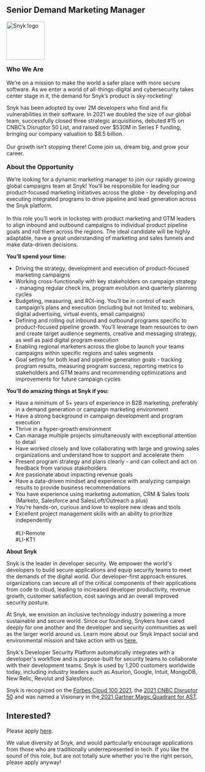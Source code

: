 Senior Demand Marketing Manager 
---

<img src="https://res.cloudinary.com/snyk/image/upload/v1537345894/press-kit/brand/logo-black.png" width="100" alt="Snyk logo" />

<p><span style="font-size: 12pt;"><strong>Who We Are</strong></span><br><br>We’re on a mission to make the world a safer place with more secure software. As we enter a world of all-things-digital and cybersecurity takes center stage in it, the demand for Snyk’s product is sky-rocketing!&nbsp;&nbsp;</p>
<p>Snyk has been adopted by over 2M developers who find and fix vulnerabilities in their software. In 2021 we doubled the size of our global team, successfully closed three strategic acquisitions, debuted #15 on CNBC’s Disruptor 50 List, and raised over $530M in Series F funding, bringing our company valuation to $8.5 billion.&nbsp;<br><br>Our growth isn’t stopping there! Come join us, dream big, and grow your career.<br><br><span style="font-size: 12pt;"><strong>About the Opportunity</strong></span></p>
<p><span style="font-weight: 400;">We’re looking for a dynamic marketing manager to join our rapidly growing global campaigns team at Snyk! You’ll be responsible for leading our product-focused marketing initiatives across the globe - by developing and executing integrated programs to drive pipeline and lead generation across the Snyk platform.&nbsp;<br></span><span style="font-weight: 400;"><br>In this role you’ll work in lockstep with product marketing and GTM leaders to align inbound and outbound campaigns to individual product pipeline goals and roll them across the regions. The ideal candidate will be highly adaptable, have a great understanding of marketing and sales funnels and make data-driven decisions.</span></p>
<p><strong>You’ll spend your time:</strong></p>
<ul>
<li style="font-weight: 400;"><span style="font-weight: 400;">Driving the strategy, development and execution of product-focused marketing campaigns</span></li>
<li style="font-weight: 400;"><span style="font-weight: 400;">Working cross-functionally with key stakeholders on campaign strategy - managing regular check ins, program evolution and quarterly planning cycles&nbsp;</span></li>
<li style="font-weight: 400;"><span style="font-weight: 400;">Budgeting, measuring, and ROI-ing. You’ll be in control of each campaign’s plans and execution (including but not limited to: webinars, digital advertising, virtual events, email campaigns)&nbsp;</span></li>
<li style="font-weight: 400;"><span style="font-weight: 400;">Defining and rolling out inbound and outbound programs specific to product-focused pipeline growth. You’ll leverage team resources to own and create target audience segments, creative and messaging strategy, as well as paid digital program execution&nbsp;</span></li>
<li style="font-weight: 400;"><span style="font-weight: 400;">Enabling regional marketers across the globe to launch your teams campaigns within specific regions and sales segments&nbsp;</span></li>
<li style="font-weight: 400;"><span style="font-weight: 400;">Goal setting for both lead and pipeline generation goals - tracking program results, measuring program success, reporting metrics to stakeholders and GTM teams and recommending optimizations and improvements for future campaign cycles&nbsp;</span></li>
</ul>
<p><strong>You’ll do amazing things at Snyk if you:</strong></p>
<ul>
<li style="font-weight: 400;"><span style="font-weight: 400;">Have a minimum of 5+ years of experience in B2B marketing, preferably in a demand generation or campaign marketing environment</span></li>
<li style="font-weight: 400;"><span style="font-weight: 400;">Have a strong background in campaign development and program execution</span></li>
<li style="font-weight: 400;"><span style="font-weight: 400;">Thrive in a hyper-growth environment</span></li>
<li style="font-weight: 400;"><span style="font-weight: 400;">Can manage multiple projects simultaneously with exceptional attention to detail&nbsp;</span></li>
<li style="font-weight: 400;"><span style="font-weight: 400;">Have worked closely and love collaborating with large and growing sales organizations and understand how to support and accelerate them&nbsp;</span></li>
<li style="font-weight: 400;"><span style="font-weight: 400;">Present program strategy and plans clearly - and can collect and act on feedback from various stakeholders</span></li>
<li style="font-weight: 400;"><span style="font-weight: 400;">Are passionate about impacting revenue goals&nbsp;</span></li>
<li style="font-weight: 400;"><span style="font-weight: 400;">Have a data-driven mindset and experience with analyzing campaign results to provide business recommendations</span></li>
<li style="font-weight: 400;"><span style="font-weight: 400;">You have experience using marketing automation, CRM &amp; Sales tools (Marketo, Salesforce and SalesLoft/Outreach a plus)</span></li>
<li style="font-weight: 400;"><span style="font-weight: 400;">You’re hands-on, curious and love to explore new ideas and tools&nbsp;</span></li>
<li style="font-weight: 400;"><span style="font-weight: 400;">Excellent project management skills with an ability to prioritize independently<br><br>#LI-Remote<br>#LI-KT1&nbsp;</span></li>
</ul><div class="content-conclusion"><p><strong>About Snyk</strong></p>
<p><span style="font-weight: 400;">Snyk is the leader in developer security. We empower the world's developers to build secure applications and equip security teams to meet the demands of the digital world. Our developer-first approach ensures organizations can secure all of the critical components of their applications from code to cloud, leading to increased developer productivity, revenue growth, customer satisfaction, cost savings and an overall improved security posture.&nbsp;</span></p>
<p><span style="font-weight: 400;">At Snyk, we envision an inclusive technology industry powering a more sustainable and secure world.</span> <span style="font-weight: 400;">Since our founding, Snykers have cared deeply for one another and the developer and security communities as well as the larger world around us. Learn more about our Snyk Impact social and environmental mission and take action with us </span><a href="https://snyk.io/about/snyk-impact/"><span style="font-weight: 400;">here.</span></a></p>
<p><span style="font-weight: 400;">Snyk's Developer Security Platform automatically integrates with a developer's workflow and is purpose-built for security teams to collaborate with their development teams. Snyk is used by 1,200 customers worldwide today, including industry leaders such as Asurion, Google, Intuit, MongoDB, New Relic, Revolut and Salesforce.</span></p>
<p><span style="font-weight: 400;">Snyk is recognized on the </span><a href="https://www.forbes.com/cloud100/#6f24b5ba5f94"><span style="font-weight: 400;">Forbes Cloud 100 2021</span></a><span style="font-weight: 400;">, the </span><a href="https://www.cnbc.com/2021/05/25/these-are-the-2021-cnbc-disruptor-50-companies.html"><span style="font-weight: 400;">2021 CNBC Disruptor 50</span></a><span style="font-weight: 400;"> and was named a Visionary in the</span><a href="https://snyk.io/blog/snyk-visionary-2021-gartner-magic-quadrant-for-ast/"><span style="font-weight: 400;"> 2021 Gartner Magic Quadrant for AST</span></a><span style="font-weight: 400;">.</span></p></div>

Interested?
---

Please apply [here](https://boards.greenhouse.io/snyk/jobs/6116665002#app).

We value diversity at Snyk, and would particularly encourage applications from those who are traditionally underrepresented in tech.
If you like the sound of this role, but are not totally sure whether you’re the right person, please apply anyway!
